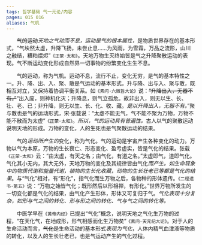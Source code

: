 ```yaml
---
tags: 哲学基础 气一元论/内容
pages: 015 016
aliases: 气机
---
```

&emsp;&emsp;~~气的运动~~<dfn>天地之气动而不息，运动是气的根本属性，</dfn>是物质世界存在的基本形式，“气坱然太虚，升降飞扬，未尝止息……为风雨，为雪霜，万品之流形，山川之融结，糟粕煨烬”`《正蒙·太和》`。天地万物生灭终始皆是气之升降聚散运动的表现。气不断运动变化形成自然界一切事物的纷繁变化生生不息。

&emsp;&emsp;气的运动，称为气机。运动不息，流行不止，变化无穷，是气的基本特性之一。升、降、出、入、聚、散是气运动的基本形式。升与降、出与入、聚与散，既相互对立，又保持着协调平衡关系。如`《素问·六微旨大论》`说：~~“升降出入，无器不有。”~~“出入废，则神机化灭；升降息，则气立孤危。故非出入，则无以生、长、壮、老、已；非升降，则无以生、长、化、收、藏。<dfn>是以升降出入，无器不有。</dfn>”聚与散也是气的运动形式，宋·张载说：“太虚不能无气，气不能不聚为万物，万物不能不散而为太虚”`《正蒙·太和》`。<dfn>所以，气的运动具有普遍性。</dfn>古人以气的聚散运动说明天地的形成。万物的变化，人的生死也是气聚散运动的结果。

&emsp;&emsp;气的<dfn>运动所产生的</dfn>变化，称为气化。气的运动是宇宙产生各种变化的动力。万物以气为本原，万物的生长衰亡、形态变化、盈亏虚实，皆是气化的结果。张载`《正蒙·太和》`云：“由太虚，有天之名；由气化，有道之名。”太虚即气，道即气化。气化其小无内，其大无外，天地万物的变化及其规律皆由气化<dfn>而产生。如生命现象中的物质代谢和能量代谢，植物的生长化收藏，动物的生长壮老已等都是气化的结果</dfn>。与“气化”相对，有“形化”，指气化而生万物之后，各物种的形体遗传。`《二程遗书·第五》`说：“万物之始皆气化；既形然后以形相禅，有形化。”世界万物所发生的一切变化都是气化的结果，由气化产生形体，形体又可复归于气。<dfn>气化表现十分复杂，如形与气之间的转化、形与形之间的转化、气与气之间的转化等。</dfn>

&emsp;&emsp;中医学早在`《黄帝内经》`已提出“气化”概念，说明天地之气化生万物的过程，“在天化气，在地成形，形气相感而化生万物矣”`《素问·天元纪大论》`。对于人的生命活动而言，~~气化是~~生命活动的基本形式<dfn>表现为气化</dfn>，人体内精气血津液等物质的转化，以及人的生长壮老已，也是气运动产生的气化过程。